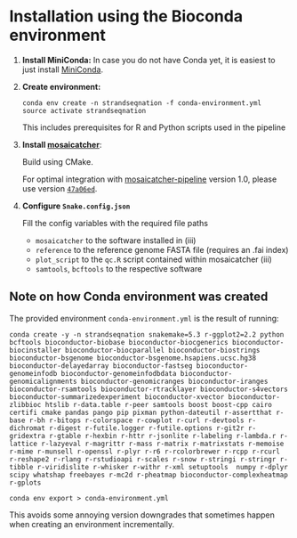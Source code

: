 # Installation using the Bioconda environment

1. **Install MiniConda:**
In case you do not have Conda yet, it is easiest to just install
[MiniConda](https://conda.io/miniconda.html).

2. **Create environment:**

	```
	conda env create -n strandseqnation -f conda-environment.yml
	source activate strandseqnation
	```
	
	This includes prerequisites for R and Python scripts used in the pipeline

3. **Install [mosaicatcher](https://github.com/friendsofstrandseq/mosaicatcher)**:

	Build using CMake.

	For optimal integration with [mosaicatcher-pipeline](https://github.com/friendsofstrandseq/mosaicatcher-pipeline)
	version 1.0, please use version
	[`47a06ed`](https://github.com/friendsofstrandseq/mosaicatcher/commit/47a06ed6f742c97d53d736fd11c54ff2fabd53c9).
	
 4. **Configure `Snake.config.json`**

	Fill the config variables with the required file paths
	
	* `mosaicatcher` to the software installed in (iii)
	* `reference` to the reference genome FASTA file (requires an .fai index)
	* `plot_script` to the `qc.R` script contained within mosaicatcher (iii)
	* `samtools`, `bcftools` to the respective software

## Note on how Conda environment was created
The provided environment `conda-environment.yml` is the result of running:

```
conda create -y -n strandseqnation snakemake=5.3 r-ggplot2=2.2 python bcftools bioconductor-biobase bioconductor-biocgenerics bioconductor-biocinstaller bioconductor-biocparallel bioconductor-biostrings bioconductor-bsgenome bioconductor-bsgenome.hsapiens.ucsc.hg38 bioconductor-delayedarray bioconductor-fastseg bioconductor-genomeinfodb bioconductor-genomeinfodbdata bioconductor-genomicalignments bioconductor-genomicranges bioconductor-iranges bioconductor-rsamtools bioconductor-rtracklayer bioconductor-s4vectors bioconductor-summarizedexperiment bioconductor-xvector bioconductor-zlibbioc htslib r-data.table r-peer samtools boost boost-cpp cairo certifi cmake pandas pango pip pixman python-dateutil r-assertthat r-base r-bh r-bitops r-colorspace r-cowplot r-curl r-devtools r-dichromat r-digest r-futile.logger r-futile.options r-git2r r-gridextra r-gtable r-hexbin r-httr r-jsonlite r-labeling r-lambda.r r-lattice r-lazyeval r-magrittr r-mass r-matrix r-matrixstats r-memoise r-mime r-munsell r-openssl r-plyr r-r6 r-rcolorbrewer r-rcpp r-rcurl r-reshape2 r-rlang r-rstudioapi r-scales r-snow r-stringi r-stringr r-tibble r-viridislite r-whisker r-withr r-xml setuptools  numpy r-dplyr scipy whatshap freebayes r-mc2d r-pheatmap bioconductor-complexheatmap r-gplots

conda env export > conda-environment.yml
```

This avoids some annoying version downgrades that sometimes happen when creating an environment incrementally.

